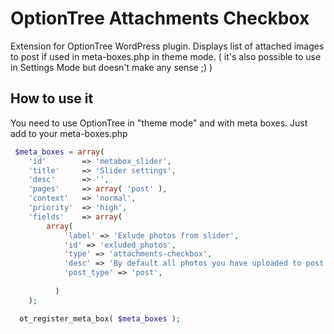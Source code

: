 # OptionTree Attachments Checkbox #

Extension for OptionTree WordPress plugin. Displays list of attached images to post if used in meta-boxes.php in theme mode. ( it's also possible to use in Settings Mode but doesn't make any sense ;) )


## How to use it ##


You need to use OptionTree in "theme mode" and with meta boxes. Just add to your meta-boxes.php

```php
 $meta_boxes = array(
    'id'        => 'metabox_slider',
    'title'     => 'Slider settings',
    'desc'      => '',
    'pages'     => array( 'post' ),
    'context'   => 'normal',
    'priority'  => 'high',
    'fields'    => array(
  		array(
	        'label' => 'Exlude photos from slider',
	        'id' => 'exluded_photos',
	        'type' => 'attachments-checkbox',
	        'desc' => 'By default all photos you have uploaded to post will be displayed in slider, here you can choose which one you want to exclude, simply by just clicking them (blue border should appear).',
	        'post_type' => 'post',
	 
	      )
    );

  ot_register_meta_box( $meta_boxes );    
```